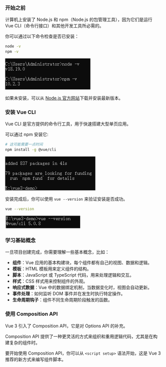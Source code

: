 ### 开始之前

计算机上安装了 Node.js 和 npm（Node.js 的包管理工具），因为它们是运行 Vue CLI（命令行接口）和其他开发工具所必需的。

你可以通过以下命令检查是否已安装：

```sh
node -v
npm -v
```

![image-20241215181506543](../../picture/image-20241215181506543.png)

如果未安装，可以从 [Node.js 官方网站](https://nodejs.org/)下载并安装最新版本。



### 安装 Vue CLI

Vue CLI 是官方提供的命令行工具，用于快速搭建大型单页应用。

可以通过 npm 安装它:



```sh
# 这可能需要一点时间
npm install -g @vue/cli
```

![image-20241215181906523](../../picture/image-20241215181906523.png)

安装完成后，你可以使用 `vue --version` 来验证安装是否成功。

```sh
vue --version
```

![image-20241215181928811](../../picture/image-20241215181928811.png)

### 学习基础概念

一旦项目创建完成，你需要理解一些基本概念，比如：

- **组件**：Vue 应用的基本构建块，每个组件都有自己的视图、数据和逻辑。
- **模板**：HTML 模板用来定义组件的结构。
- **脚本**：JavaScript 或 TypeScript 代码，用来处理逻辑和交互。
- **样式**：CSS 样式用来控制组件的外观。
- **响应式数据**：Vue 中的数据绑定机制，当数据变化时，视图会自动更新。
- **事件处理**：如何监听 DOM 事件并在发生时执行特定操作。
- **生命周期钩子**：组件不同生命周期阶段触发的函数。



### 使用 Composition API

Vue 3 引入了 Composition API，它是对 Options API 的补充。

Composition API 提供了一种更灵活的方式来组织和重用逻辑代码，尤其是在构建复杂的组件时。

要开始使用 Composition API，你可以从 `<script setup>` 语法开始，这是 Vue 3 推荐的新方式来编写组件脚本。